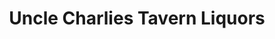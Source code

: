 ---
title: "Uncle Charlies Tavern Liquors"
url: /cheyenne/uncle-charlies-tavern-liquors/
shop: alcohol
---